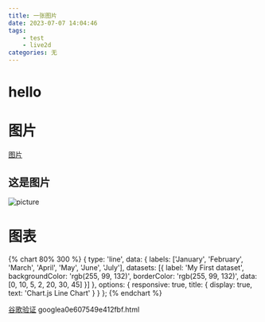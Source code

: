 ```yaml
---
title: 一张图片
date: 2023-07-07 14:04:46
tags: 
    - test 
    - live2d
categories: 无
---
```

# hello
# 图片
[图片](01.png)
## 这是图片
![picture](01.png)
# 图表
{% chart 80% 300 %}
{
    type: 'line',
    data: {
        labels: ['January', 'February', 'March', 'April', 'May', 'June', 'July'],
        datasets: [{
            label: 'My First dataset',
            backgroundColor: 'rgb(255, 99, 132)',
            borderColor: 'rgb(255, 99, 132)',
            data: [0, 10, 5, 2, 20, 30, 45]
        }]
    },
    options: {
        responsive: true,
        title: {
            display: true,
            text: 'Chart.js Line Chart'
        }
    }
};
{% endchart %}



[谷歌验证](googlea0e607549e412fbf.html)
googlea0e607549e412fbf.html